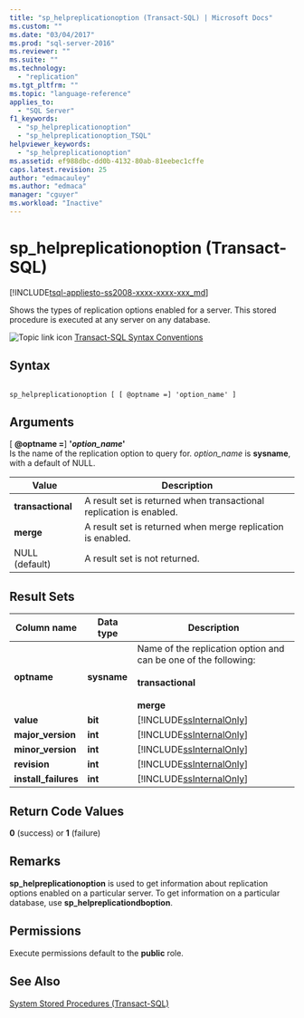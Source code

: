 ```yaml
---
title: "sp_helpreplicationoption (Transact-SQL) | Microsoft Docs"
ms.custom: ""
ms.date: "03/04/2017"
ms.prod: "sql-server-2016"
ms.reviewer: ""
ms.suite: ""
ms.technology: 
  - "replication"
ms.tgt_pltfrm: ""
ms.topic: "language-reference"
applies_to: 
  - "SQL Server"
f1_keywords: 
  - "sp_helpreplicationoption"
  - "sp_helpreplicationoption_TSQL"
helpviewer_keywords: 
  - "sp_helpreplicationoption"
ms.assetid: ef988dbc-dd0b-4132-80ab-81eebec1cffe
caps.latest.revision: 25
author: "edmacauley"
ms.author: "edmaca"
manager: "cguyer"
ms.workload: "Inactive"
---
```

# sp_helpreplicationoption (Transact-SQL)
[!INCLUDE[tsql-appliesto-ss2008-xxxx-xxxx-xxx_md](../../includes/tsql-appliesto-ss2008-xxxx-xxxx-xxx-md.md)]

  Shows the types of replication options enabled for a server. This stored procedure is executed at any server on any database.  
  
 ![Topic link icon](../../database-engine/configure-windows/media/topic-link.gif "Topic link icon") [Transact-SQL Syntax Conventions](../../t-sql/language-elements/transact-sql-syntax-conventions-transact-sql.md)  
  
## Syntax  
  
```  
  
sp_helpreplicationoption [ [ @optname =] 'option_name' ]  
```  
  
## Arguments  
 [ **@optname =**] **'***option_name***'**  
 Is the name of the replication option to query for. *option_name* is **sysname**, with a default of NULL.  
  
|Value|Description|  
|-----------|-----------------|  
|**transactional**|A result set is returned when transactional replication is enabled.|  
|**merge**|A result set is returned when merge replication is enabled.|  
|NULL (default)|A result set is not returned.|  
  
## Result Sets  
  
|Column name|Data type|Description|  
|-----------------|---------------|-----------------|  
|**optname**|**sysname**|Name of the replication option and can be one of the following:<br /><br /> **transactional**<br /><br /> **merge**|  
|**value**|**bit**|[!INCLUDE[ssInternalOnly](../../includes/ssinternalonly-md.md)]|  
|**major_version**|**int**|[!INCLUDE[ssInternalOnly](../../includes/ssinternalonly-md.md)]|  
|**minor_version**|**int**|[!INCLUDE[ssInternalOnly](../../includes/ssinternalonly-md.md)]|  
|**revision**|**int**|[!INCLUDE[ssInternalOnly](../../includes/ssinternalonly-md.md)]|  
|**install_failures**|**int**|[!INCLUDE[ssInternalOnly](../../includes/ssinternalonly-md.md)]|  
  
## Return Code Values  
 **0** (success) or **1** (failure)  
  
## Remarks  
 **sp_helpreplicationoption** is used to get information about replication options enabled on a particular server. To get information on a particular database, use **sp_helpreplicationdboption**.  
  
## Permissions  
 Execute permissions default to the **public** role.  
  
## See Also  
 [System Stored Procedures &#40;Transact-SQL&#41;](../../relational-databases/system-stored-procedures/system-stored-procedures-transact-sql.md)  
  
  
